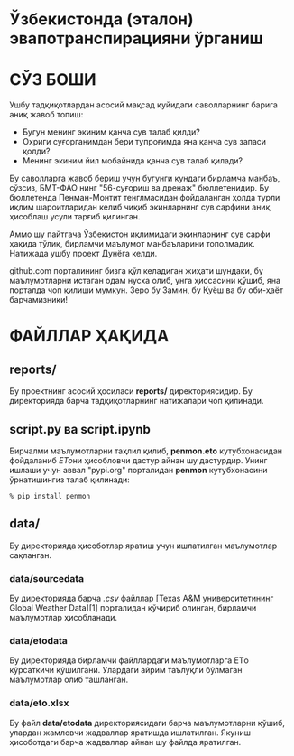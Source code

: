 # Ўзбекистонда (эталон) эвапотранспирацияни ўрганиш

# СЎЗ БОШИ

Ушбу тадқиқотлардан асосий мақсад қуйидаги саволларнинг барига аниқ жавоб топиш:

 * Бугун менинг экиним қанча сув талаб қилди?
 * Охриги суғорганимдан бери тупроғимда яна қанча сув запаси қолди?
 * Менинг экиним йил мобайнида қанча сув талаб қилади?

Бу саволларга жавоб бериш учун бугунги кундаги бирламча манбаъ, сўзсиз,
БМТ-ФАО нинг "56-суғориш ва дренаж" бюллетенидир. Бу бюллетенда Пенман-Монтит
тенглмасидан фойдаланган ҳолда турли иқлим шароитларидан келиб чиқиб экинларнинг
сув сарфини аниқ ҳисоблаш усули тарғиб қилинган. 

Аммо шу пайтгача Ўзбекистон иқлимидаги экинларнинг сув сарфи ҳақида тўлиқ,
бирламчи маълумот манбаъларини тополмадик. Натижада ушбу проект Дунёга келди.

github.com порталининг бизга қўл келадиган жиҳати шундаки, бу маълумотларни 
истаган одам нусха олиб, унга ҳиссасини қўшиб, яна порталда чоп қилиши мумкун. Зеро
бу Замин, бу Қуёш ва бу оби-ҳаёт барчамизники!

# ФАЙЛЛАР ҲАҚИДА

## reports/

Бу проектнинг асосий ҳосиласи **reports/** директориясидир. Бу директорияда
барча тадқиқотларнинг натижалари чоп қилинади. 

## script.py ва script.ipynb

Бирчалми маълумотларни таҳлил қилиб, **penmon.eto** кутубхонасидан фойдаланиб
*ETo*ни ҳисобловчи дастур айнан шу дастурдир. Унинг ишлаши учун аввал "pypi.org" 
порталидан **penmon** кутубхонасини ўрнатишингиз талаб қилинади:

	% pip install penmon

## data/

Бу директорияда ҳисоботлар яратиш учун ишлатилган маълумотлар сақланган.

### data/sourcedata

Бу директорияда барча *.csv* файллар [Texas A&M университетининг Global Weather Data][1]
порталидан кўчириб олинган, бирламчи маълумотлар ҳисобланади.

### data/etodata

Бу директорияда бирламчи файллардаги маълумотларга ETо кўрсаткичи қўшилгани. Улардаги
айрим таълуқли бўлмаган маълумотлар олиб ташланган.

### data/eto.xlsx

Бу файл **data/etodata** директориясидаги барча маълумотларни қўшиб, улардан
жамловчи жадваллар яратишда ишлатилган. Якуниш ҳисоботдаги барча жадваллар
айнан шу файлда яратилган.









